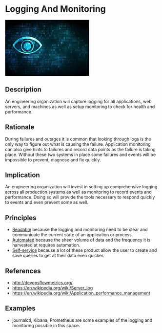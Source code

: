 # Logging And Monitoring
![logging-and-monitoring](../../images/logging-and-monitoring.jpg)
## Description
An engineering organization will capture logging for all applications, web servers, and machines as well as setup monitoring to check for health and performance.
## Rationale
During failures and outages it is common that looking through logs is the only way to figure out what is causing the failure. Application monitoring can also give hints to failures and record data points as the failure is taking place. Without these two systems in place some failures and events will be impossible to prevent, diagnose and fix quickly.
## Implication
An engineering organization will invest in setting up comprehensive logging across all production systems as well as monitoring to record events and performance. Doing so will provide the tools necessary to respond quickly to events and even prevent some as well.
## Principles
* [Readable](../design-principles/readable.md) because the logging and monitoring need to be clear and communicate the current state of an application or process.
* [Automated](../design-principles/automate.md) because the sheer volume of data and the frequency it is harvested at requires automation.
* [Self-service](../design-principles/self-service.md) because a lot of these product allow the user to create and save queries to get at their data even quicker.
## References
* http://devopsflowmetrics.org/
* https://en.wikipedia.org/wiki/Server_log
* https://en.wikipedia.org/wiki/Application_performance_management
## Examples
* journalctl, Kibana, Prometheus are some examples of the logging and monitoring possible in this space.
